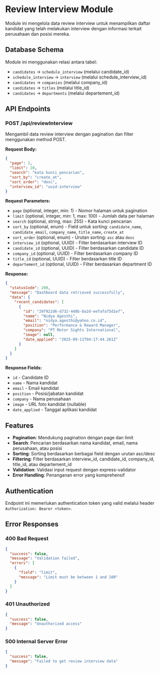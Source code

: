 # Review Interview Module

Module ini mengelola data review interview untuk menampilkan daftar kandidat yang telah melakukan interview dengan informasi terkait perusahaan dan posisi mereka.

## Database Schema

Module ini menggunakan relasi antara tabel:
- `candidates` → `schedule_interview` (melalui candidate_id)
- `schedule_interview` → `interview` (melalui schedule_interview_id)
- `candidates` → `companies` (melalui company_id)
- `candidates` → `titles` (melalui title_id)
- `candidates` → `departments` (melalui departement_id)

## API Endpoints

### POST /api/reviewInterview
Mengambil data review interview dengan pagination dan filter menggunakan method POST.

**Request Body:**
```json
{
  "page": 1,
  "limit": 10,
  "search": "kata kunci pencarian",
  "sort_by": "create_at",
  "sort_order": "desc",
  "interview_id": "uuid-interview"
}
```

**Request Parameters:**
- `page` (optional, integer, min: 1) - Nomor halaman untuk pagination
- `limit` (optional, integer, min: 1, max: 100) - Jumlah data per halaman
- `search` (optional, string, max: 255) - Kata kunci pencarian
- `sort_by` (optional, enum) - Field untuk sorting: `candidate_name`, `candidate_email`, `company_name`, `title_name`, `create_at`
- `sort_order` (optional, enum) - Urutan sorting: `asc` atau `desc`
- `interview_id` (optional, UUID) - Filter berdasarkan interview ID
- `candidate_id` (optional, UUID) - Filter berdasarkan candidate ID
- `company_id` (optional, UUID) - Filter berdasarkan company ID
- `title_id` (optional, UUID) - Filter berdasarkan title ID
- `departement_id` (optional, UUID) - Filter berdasarkan department ID

**Response:**
```json
{
  "statusCode": 200,
  "message": "Dashboard data retrieved successfully",
  "data": {
    "recent_candidates": [
      {
        "id": "29f922d6-d732-448b-8a2d-eefafa75d1ef",
        "name": "Nidya Agesthi",
        "email": "nidya.agesthi@yahoo.co.id",
        "position": "Performance & Reward Manager",
        "company": "PT Motor Sights International",
        "image": null,
        "date_applied": "2025-09-11T04:17:44.261Z"
      }
    ]
  }
}
```

**Response Fields:**
- `id` - Candidate ID
- `name` - Nama kandidat
- `email` - Email kandidat
- `position` - Posisi/jabatan kandidat
- `company` - Nama perusahaan
- `image` - URL foto kandidat (nullable)
- `date_applied` - Tanggal aplikasi kandidat

## Features

- **Pagination**: Mendukung pagination dengan page dan limit
- **Search**: Pencarian berdasarkan nama kandidat, email, nama perusahaan, atau posisi
- **Sorting**: Sorting berdasarkan berbagai field dengan urutan asc/desc
- **Filtering**: Filter berdasarkan interview_id, candidate_id, company_id, title_id, atau departement_id
- **Validation**: Validasi input request dengan express-validator
- **Error Handling**: Penanganan error yang komprehensif

## Authentication

Endpoint ini memerlukan authentication token yang valid melalui header `Authorization: Bearer <token>`.

## Error Responses

### 400 Bad Request
```json
{
  "success": false,
  "message": "Validation failed",
  "errors": [
    {
      "field": "limit",
      "message": "Limit must be between 1 and 100"
    }
  ]
}
```

### 401 Unauthorized
```json
{
  "success": false,
  "message": "Unauthorized access"
}
```

### 500 Internal Server Error
```json
{
  "success": false,
  "message": "Failed to get review interview data"
}
```
